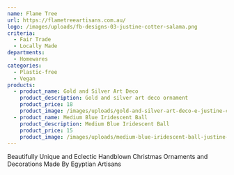 ```yaml
---
name: Flame Tree
url: https://flametreeartisans.com.au/
logo: /images/uploads/fb-designs-03-justine-cotter-salama.png
criteria:
  - Fair Trade
  - Locally Made
departments:
  - Homewares
categories:
  - Plastic-free
  - Vegan
products:
  - product_name: Gold and Silver Art Deco
    product_description: Gold and silver art deco ornament
    product_price: 18
    product_image: /images/uploads/gold-and-silver-art-deco-e-justine-cotter-salama.jpg
  - product_name: Medium Blue Iridescent Ball
    product_description: Medium Blue Iridescent Ball
    product_price: 15
    product_image: /images/uploads/medium-blue-iridescent-ball-justine-cotter-salama.jpg
---
```


Beautifully Unique and Eclectic Handblown Christmas Ornaments and Decorations Made By Egyptian Artisans
